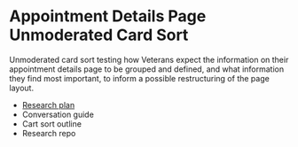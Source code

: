 # Appointment Details Page Unmoderated Card Sort
Unmoderated card sort testing how Veterans expect the information on their appointment details page to be grouped and defined, and what information they find most important, to inform a possible restructuring of the page layout.

- [Research plan](https://github.com/department-of-veterans-affairs/va.gov-team/blob/master/products/health-care/appointments/va-online-scheduling/research/2024-08-appointment-details-card-sort/research-plan.md)
- Conversation guide
- Cart sort outline
- Research repo
